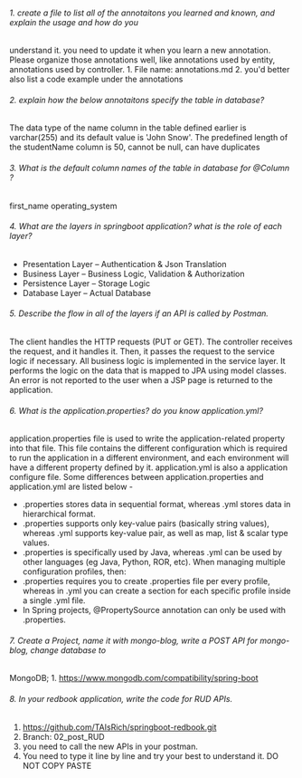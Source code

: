 ###### 1. create a file to list all of the annotaitons you learned and known, and explain the usage and how do you
understand it. you need to update it when you learn a new annotation. Please organize those annotations
well, like annotations used by entity, annotations used by controller.
	1. File name: annotations.md
	2. you'd better also list a code example under the annotations

###### 2. explain how the below annotaitons specify the table in database?
The data type of the name column in the table defined earlier is varchar(255) and its default value is 'John Snow'.
The predefined length of the studentName column is 50, cannot be null, can have duplicates

###### 3. What is the default column names of the table in database for @Column ?
first_name
operating_system

###### 4. What are the layers in springboot application? what is the role of each layer?
- Presentation Layer – Authentication & Json Translation
- Business Layer – Business Logic, Validation & Authorization
- Persistence Layer – Storage Logic
- Database Layer – Actual Database

###### 5. Describe the flow in all of the layers if an API is called by Postman.
The client handles the HTTP requests (PUT or GET).
The controller receives the request, and it handles it. Then, it passes the request to the service logic if necessary.
All business logic is implemented in the service layer. It performs the logic on the data that is mapped to JPA using model classes.
An error is not reported to the user when a JSP page is returned to the application.

###### 6. What is the application.properties? do you know application.yml?
application.properties file is used to write the application-related property into that file. This file contains the different configuration which is required to run the application in a different environment, and each environment will have a different property defined by it.
application.yml is also a application configure file. Some differences between application.properties and application.yml are listed below - 
- .properties stores data in sequential format, whereas .yml stores data in hierarchical format.
- .properties supports only key-value pairs (basically string values), whereas .yml supports key-value pair, as well as map, list & scalar type values.
- .properties is specifically used by Java, whereas .yml can be used by other languages (eg Java, Python, ROR, etc).
When managing multiple configuration profiles, then:
- .properties requires you to create .properties file per every profile, whereas in .yml you can create a section for each specific profile inside a single .yml file.
- In Spring projects, @PropertySource annotation can only be used with .properties.

###### 7. Create a Project, name it with mongo-blog, write a POST API for mongo-blog, change database to
MongoDB;
	1. https://www.mongodb.com/compatibility/spring-boot

###### 8. In your redbook application, write the code for RUD APIs.
1. https://github.com/TAIsRich/springboot-redbook.git
1. Branch: 02_post_RUD
2. you need to call the new APIs in your postman.
3. You need to type it line by line and try your best to understand it. DO NOT COPY PASTE
